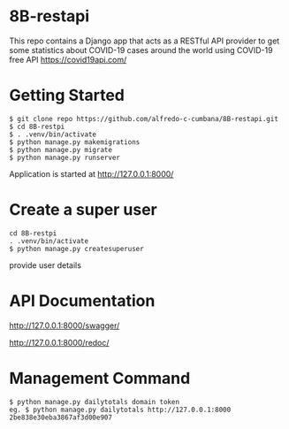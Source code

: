 # 8B-restapi

This repo contains a Django app that acts as a RESTful API provider to get some statistics about COVID-19 cases around the world using COVID-19 free API https://covid19api.com/

# Getting Started
```
$ git clone repo https://github.com/alfredo-c-cumbana/8B-restapi.git
$ cd 8B-restpi
$ . .venv/bin/activate
$ python manage.py makemigrations
$ python manage.py migrate
$ python manage.py runserver
```
Application is started at
http://127.0.0.1:8000/

# Create a super user
```
cd 8B-restpi
. .venv/bin/activate
$ python manage.py createsuperuser
```

provide user details

# API Documentation
http://127.0.0.1:8000/swagger/

http://127.0.0.1:8000/redoc/

# Management Command
 ```
 $ python manage.py dailytotals domain token
 eg. $ python manage.py dailytotals http://127.0.0.1:8000 2be838e30eba3867af3d00e907
 ```
